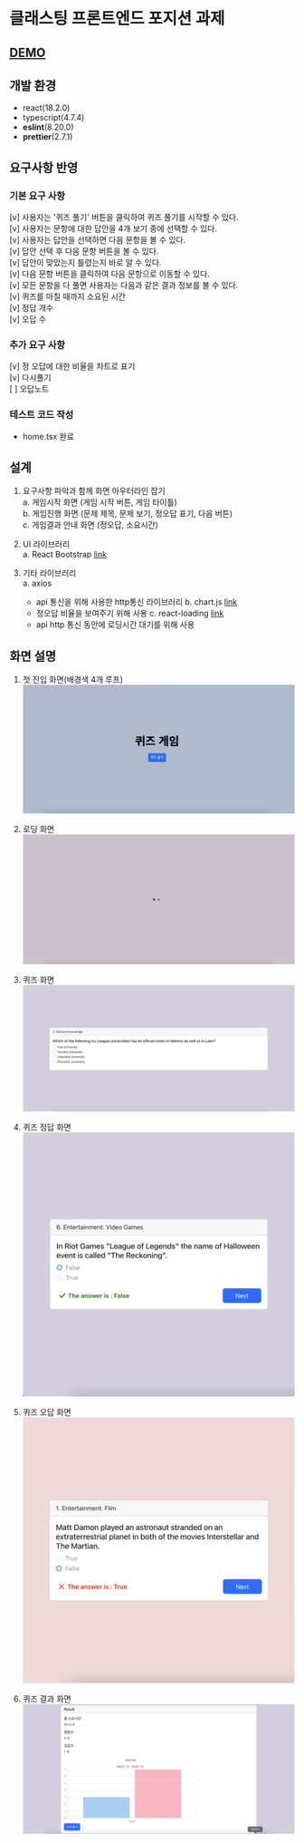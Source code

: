 # 클래스팅 프론트엔드 포지션 과제

## [DEMO](https://choseunghei.github.io/classting-front-project/)
## 개발 환경

- react(18.2.0)  
- typescript(4.7.4)  
- **eslint**(8.20.0)  
- **prettier**(2.7.1)  

## 요구사항 반영

### 기본 요구 사항
[v] 사용자는 '퀴즈 풀기' 버튼을 클릭하여 퀴즈 풀기를 시작할 수 있다.  
[v] 사용자는 문항에 대한 답안을 4개 보기 중에 선택할 수 있다.  
[v] 사용자는 답안을 선택하면 다음 문항을 볼 수 있다.  
    [v] 답안 선택 후 다음 문항 버튼을 볼 수 있다.  
    [v] 답안이 맞았는지 틀렸는지 바로 알 수 있다.  
    [v] 다음 문항 버튼을 클릭하여 다음 문항으로 이동할 수 있다.  
[v] 모든 문항을 다 풀면 사용자는 다음과 같은 결과 정보를 볼 수 있다.  
    [v] 퀴즈를 마칠 때까지 소요된 시간  
    [v] 정답 개수  
    [v] 오답 수  

### 추가 요구 사항  
[v] 정 오답에 대한 비율을 차트로 표기  
[v] 다시풀기  
[ ] 오답노트  

### 테스트 코드 작성
* home.tsx 완료  

## 설계  

1. 요구사항 파악과 함께 화면 아우터라인 잡기  
   a. 게임시작 화면 (게임 시작 버튼, 게임 타이틀)  
   b. 게임진행 화면 (문제 제목, 문제 보기, 정오답 표기, 다음 버튼)  
   c. 게임결과 안내 화면 (정오답, 소요시간)

2. UI 라이브러리  
   a. React Bootstrap [link](https://react-bootstrap.github.io/)

3. 기타 라이브러리  
   a. axios  
    - api 통신을 위해 사용한 http통신 라이브러리
   b. chart.js [link](https://www.chartjs.org/)  
    - 정오답 비율을 보여주기 위해 사용
   c. react-loading [link](https://www.npmjs.com/package/react-loading)  
    - api http 통신 동안에 로딩시간 대기를 위해 사용

## 화면 설명

1. 첫 진입 화면(배경색 4개 루프)  
   ![image](./ReadMeImg/1.png)

2. 로딩 화면
   ![image](./ReadMeImg/4.png)

3. 퀴즈 화면
   ![image](./ReadMeImg/5.png)

4. 퀴즈 정답 화면
   ![image](./ReadMeImg/2.png)

5. 퀴즈 오답 화면
   ![image](./ReadMeImg/3.png)

6. 퀴즈 결과 화면
   ![image](./ReadMeImg/6.png)
